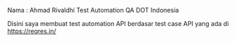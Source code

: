 Nama : Ahmad Rivaldhi
Test Automation QA DOT Indonesia

Disini saya membuat test automation API berdasar test case API yang ada di https://reqres.in/
